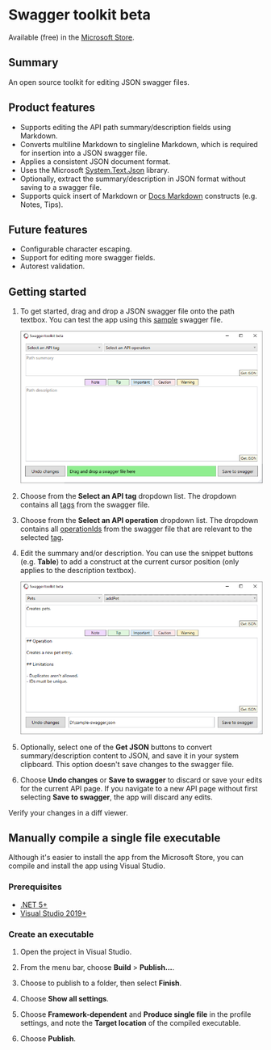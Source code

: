 # Swagger toolkit beta

Available (free) in the [Microsoft Store](https://www.microsoft.com/store/apps/9n5vkgq9dvg3).

## Summary

An open source toolkit for editing JSON swagger files.

## Product features

- Supports editing the API path summary/description fields using Markdown.
- Converts multiline Markdown to singleline Markdown, which is required for insertion into a JSON swagger file.
- Applies a consistent JSON document format.
- Uses the Microsoft [System.Text.Json](https://docs.microsoft.com/en-us/dotnet/standard/serialization/system-text-json-overview) library.
- Optionally, extract the summary/description in JSON format without saving to a swagger file.
- Supports quick insert of Markdown or [Docs Markdown](https://marketplace.visualstudio.com/items?itemName=docsmsft.docs-markdown) constructs (e.g. Notes, Tips).

## Future features

- Configurable character escaping.
- Support for editing more swagger fields.
- Autorest validation.

## Getting started

1. To get started, drag and drop a JSON swagger file onto the path textbox. You can test the app using this [sample](./resources/samples/sample-swagger.json) swagger file.

   ![Screenshot showing the swagger file drop area.](./resources/screenshots/screenshot-1.png)

2. Choose from the **Select an API tag** dropdown list. The dropdown contains all [tags](https://swagger.io/docs/specification/grouping-operations-with-tags/) from the swagger file.

3. Choose from the **Select an API operation** dropdown list. The dropdown contains all [operationIds](https://swagger.io/docs/specification/paths-and-operations/) from the swagger file that are relevant to the selected [tag](https://swagger.io/docs/specification/grouping-operations-with-tags/).

4. Edit the summary and/or description. You can use the snippet buttons (e.g. **Table**) to add a construct at the current cursor position (only applies to the description textbox).

   ![Screenshot showing the summary and description text entry for a REST API path.](./resources/screenshots/screenshot-2.png)

5. Optionally, select one of the **Get JSON** buttons to convert summary/description content to JSON, and save it in your system clipboard. This option doesn't save changes to the swagger file.

6. Choose **Undo changes** or **Save to swagger** to discard or save your edits for the current API page. If you navigate to a new API page without first selecting **Save to swagger**, the app will discard any edits.

Verify your changes in a diff viewer.

## Manually compile a single file executable

Although it's easier to install the app from the Microsoft Store, you can compile and install the app using Visual Studio.

### Prerequisites

- [.NET 5+](https://dotnet.microsoft.com/download)
- [Visual Studio 2019+](https://visualstudio.microsoft.com/vs/)

### Create an executable

1. Open the project in Visual Studio.

1. From the menu bar, choose **Build** > **Publish...**.

1. Choose to publish to a folder, then select **Finish**.

1. Choose **Show all settings**.

1. Choose **Framework-dependent** and **Produce single file** in the profile settings, and note the **Target location** of the compiled executable.

1. Choose **Publish**.
